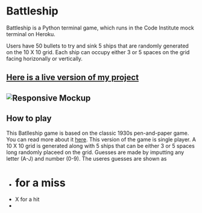 # Battleship
Battleship is a Python terminal game, which runs in the Code Institute mock terminal on Heroku.

Users have 50 bullets to try and sink 5 ships that are randomly generated on the 10 X 10 grid. Each ship can occupy either 3 or 5 spaces on the grid facing horizonally or vertically.

## [Here is a live version of my project](https://pp-3-python.herokuapp.com/)
![Responsive Mockup](media/images/Start.png)
---
## How to play
This Batlleship game is based on the classic 1930s pen-and-paper game. You can read more about it [here](https://en.wikipedia.org/wiki/Battleship_(game)).
This version of the game is single player. 
A 10 X 10 grid is generated along with 5 ships that can be either 3 or 5 spaces long randomly placeed on the grid.
Guesses are made by imputting any letter (A-J) and number (0-9). 
The useres guesses are shown as
 - # for a miss
 - X for a hit 
  - 